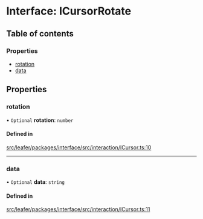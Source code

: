 # Interface: ICursorRotate

## Table of contents

### Properties

- [rotation](ICursorRotate.md#rotation)
- [data](ICursorRotate.md#data)

## Properties

### rotation

• `Optional` **rotation**: `number`

#### Defined in

[src/leafer/packages/interface/src/interaction/ICursor.ts:10](https://github.com/leaferjs/leafer/blob/56c6de6d1ac5072088c765b725fa724d56b9e5ef/packages/interface/src/interaction/ICursor.ts#L10)

___

### data

• `Optional` **data**: `string`

#### Defined in

[src/leafer/packages/interface/src/interaction/ICursor.ts:11](https://github.com/leaferjs/leafer/blob/56c6de6d1ac5072088c765b725fa724d56b9e5ef/packages/interface/src/interaction/ICursor.ts#L11)
